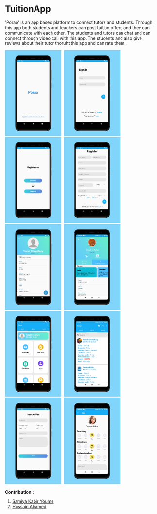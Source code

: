 # TuitionApp

'Porao' is an app based platform to connect tutors and students. Through this app both students and teachers can post tuition offers and they can communicate with each other. The students and tutors can chat and can connect through video call with this app. The students and also give reviews about their tutor thoruht this app and can rate them.

[<img src="porao.png" width="185" style="margin-right:5px;"/>](Splashscreen)
[<img src="signin.png" width="185" style="margin-right:5px;"/>](Signin)
[<img src="opt.png" width="185" style="margin-right:5px;"/>](Opt)
[<img src="reg.png" width="185" style="margin-right:5px;"/>](Registration)
[<img src="s_prof.png" width="185" style="margin-right:5px;"/>](Student)
[<img src="t_prof.png" width="185" style="margin-right:5px;"/>](Teacher)
[<img src="dashboard.png" width="185" style="margin-right:5px;"/>](Dashboard)
[<img src="newsfeed.png" width="185" style="margin-right:5px;"/>](Newsfeed)
[<img src="post.png" width="185" style="margin-right:5px;"/>](Post)
[<img src="review.png" width="185" style="margin-right:5px;"/>](Review)

**Contribution :**
1. [Samiya Kabir Youme](https://github.com/Youme01)
2. [Hossain Ahamed](https://github.com/ALVI0017)

